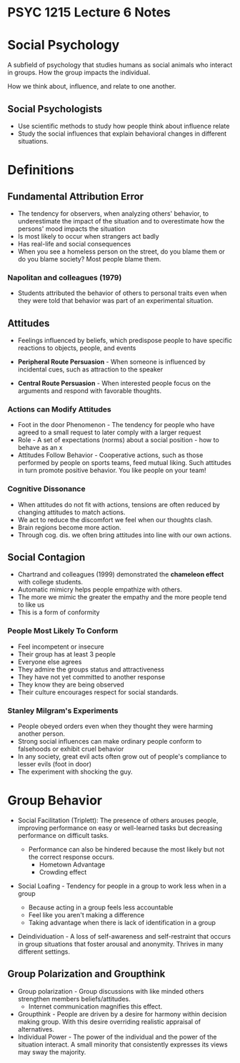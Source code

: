 # PSYC 1215 Lecture 6 Notes

# Social Psychology

A subfield of psychology that studies humans as social animals who interact in groups. How the group impacts the individual.

How we think about, influence, and relate to one another.

## Social Psychologists 

* Use scientific methods to study how people think about influence relate
* Study the social influences that explain behavioral changes in different situations.

# Definitions 

## Fundamental Attribution Error
* The tendency for observers, when analyzing others' behavior, to underestimate the impact of the situation and to overestimate how the persons' mood impacts the situation
* Is most likely to occur when strangers act badly
* Has real-life and social consequences 
* When you see a homeless person on the street, do you blame them or do you blame society? Most people blame them.

### Napolitan and colleagues (1979)

* Students attributed the behavior of others to personal traits even when they were told that behavior was part of an experimental situation.

## Attitudes 

* Feelings influenced by beliefs, which predispose people to have specific reactions to objects, people, and events

* **Peripheral Route Persuasion** - When someone is influenced by incidental cues, such as attraction to the speaker
* **Central Route Persuasion** - When interested people focus on the arguments and respond with favorable thoughts.

### Actions can Modify Attitudes 
* Foot in the door Phenomenon - The tendency for people who have agreed to a small request to later comply with a larger request
* Role - A set of expectations (norms) about a social position - how to behave as an x
* Attitudes Follow Behavior - Cooperative actions, such as those performed by people on sports teams, feed mutual liking. Such attitudes in turn promote positive behavior. You like people on your team!

### Cognitive Dissonance 

* When attitudes do not fit with actions, tensions are often reduced by changing attitudes to match actions.
*  We act to reduce the discomfort we feel when our thoughts clash. 
*  Brain regions become more action. 
*  Through cog. dis. we often bring attitudes into line with our own actions.

## Social Contagion 

* Chartrand and colleagues (1999) demonstrated the **chameleon effect** with college students.
* Automatic mimicry helps people empathize with others.
* The more we mimic the greater the empathy and the more people tend to like us 
* This is a form of conformity

### People Most Likely To Conform
* Feel incompetent or insecure
* Their group has at least 3 people
* Everyone else agrees
* They admire the groups status and attractiveness 
* They have not yet committed to another response 
* They know they are being observed
* Their culture encourages respect for social standards.

### Stanley Milgram's Experiments 
* People obeyed orders even when they thought they were harming another person.
* Strong social influences can make ordinary people conform to falsehoods or exhibit cruel behavior
* In any society, great evil acts often grow out of people's compliance to lesser evils (foot in door)
* The experiment with shocking the guy.

# Group Behavior

* Social Facilitation (Triplett): The presence of others arouses people, improving performance on easy or well-learned tasks but decreasing performance on difficult tasks.
  * Performance can also be hindered because the most likely but not the correct response occurs.
    * Hometown Advantage
    * Crowding effect

* Social Loafing - Tendency for people in a group to work less when in a group 
  * Because acting in a group feels less accountable
  * Feel like you aren't making a difference
  * Taking advantage when there is lack of identification in a group

* Deindividuation - A loss of self-awareness and self-restraint that occurs in group situations that foster arousal and anonymity. Thrives in many different settings.

## Group Polarization and Groupthink
* Group polarization - Group discussions with like minded others strengthen members beliefs/attitudes.
  * Internet communication magnifies this effect.
* Groupthink - People are driven by a desire for harmony within decision making group. With this desire overriding realistic appraisal of alternatives.
* Individual Power - The power of the individual and the power of the situation interact. A small minority that consistently expresses its views may sway the majority.


